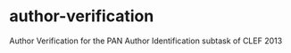 author-verification
====================

Author Verification for the PAN Author Identification subtask of CLEF 2013
